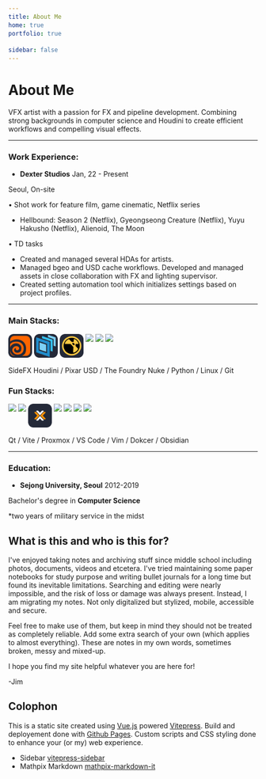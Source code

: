 ```yaml
---
title: About Me
home: true
portfolio: true

sidebar: false
---
```


# About Me


VFX artist with a passion for FX and pipeline development. Combining strong backgrounds in computer science and Houdini to create efficient workflows and compelling visual effects.

---

### Work Experience:

- **Dexter Studios**
Jan, 22 - Present

Seoul, On-site

• Shot work for feature film, game cinematic, Netflix series

- Hellbound: Season 2 (Netflix), Gyeongseong Creature (Netflix), Yuyu Hakusho (Netflix), Alienoid, The Moon

• TD tasks

- Created and managed several HDAs for artists.
- Managed bgeo and USD cache workflows. Developed and managed assets in close collaboration with FX and lighting supervisor. 
- Created setting automation tool which initializes settings based on project profiles.

---
 
### Main Stacks:

<p align="left" style="display: flex; gap: 4px; flex-wrap: wrap;">
  <a href="#" style="display: block; word-break: break-word;"><img src="/assets/icon/houdini.svg" width="48" height="48"/></a>
  <a href="#" style="display: block; word-break: break-word;"><img src="/assets/icon/usd.svg" width="48" height="48"/></a>
  <a href="#" style="display: block; word-break: break-word;"><img src="/assets/icon/nuke.svg" width="48" height="48"/></a>
  <a href="#" style="display: block; word-break: break-word;"><img src="https://skillicons.dev/icons?i=py&theme=dark" /></a>
  <a href="#" style="display: block; word-break: break-word;"><img src="https://skillicons.dev/icons?i=linux&theme=dark"/></a>
  <a href="#" style="display: block; word-break: break-word;"><img src="https://skillicons.dev/icons?i=git&theme=dark"/></a>
</p>

SideFX Houdini / Pixar USD / The Foundry Nuke  / Python / Linux / Git

### Fun Stacks:

<p align="left" style="display: flex; gap: 4px; flex-wrap: wrap;">
  <a href="#" style="display: block; word-break: break-word;"><img src="https://skillicons.dev/icons?i=qt&theme=dark" /></a>
  <a href="#" style="display: block; word-break: break-word;"><img src="https://skillicons.dev/icons?i=vite&theme=dark"/></a>
  <a href="#" style="display: block; word-break: break-word;"><img src="/assets/icon/proxmox.svg" width="48" height="48"/></a>
  <a href="#" style="display: block; word-break: break-word;"><img src="https://skillicons.dev/icons?i=vscode&theme=dark"/></a>
  <a href="#" style="display: block; word-break: break-word;"><img src="https://skillicons.dev/icons?i=vim&theme=dark"/></a>
  <a href="#" style="display: block; word-break: break-word;"><img src="https://skillicons.dev/icons?i=docker&theme=dark"/></a>
  <a href="#" style="display: block; word-break: break-word;"><img src="https://skillicons.dev/icons?i=obsidian&theme=dark"/></a>
</p>

Qt / Vite / Proxmox / VS Code / Vim / Dokcer / Obsidian

---

### Education:

- **Sejong University, Seoul**
2012-2019

Bachelor's degree in **Computer Science**

*two years of military service in the midst

## What is this and who is this for?

I've enjoyed taking notes and archiving stuff since middle school including photos, documents, videos and etcetera. I've tried maintaining some paper notebooks for study purpose and writing bullet journals for a long time but found its inevitable limitations. Searching and editing were nearly impossible, and the risk of loss or damage was always present. Instead, I am migrating my notes. Not only digitalized but stylized, mobile, accessible and secure.

Feel free to make use of them, but keep in mind they should not be treated as completely reliable. Add some extra search of your own (which applies to almost everything). These are notes in my own words, sometimes broken, messy and mixed-up.

I hope you find my site helpful whatever you are here for!

-Jim

## Colophon

This is a static site created using [Vue.js](https://vuejs.org) powered [Vitepress](https://vitepress.dev).
Build and deployement done with [Github Pages](https://pages.github.com).
Custom scripts and CSS styling done to enhance your (or my) web experience.
- Sidebar  [vitepress-sidebar](https://www.npmjs.com/package/vitepress-sidebar?activeTab=readme)
- Mathpix Markdown  [mathpix-markdown-it](https://www.npmjs.com/package/mathpix-markdown-it)